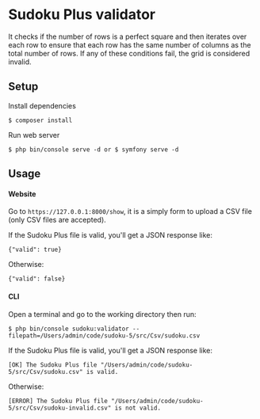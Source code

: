 
# Sudoku Plus validator

It checks if the number of rows is a perfect square and then iterates over each row to ensure that each row has the same number of columns as the total number of rows. If any of these conditions fail, the grid is considered invalid.

## Setup

Install dependencies

`$ composer install`

Run web server

`$ php bin/console serve -d or $ symfony serve -d`

## Usage

#### Website

Go to `https://127.0.0.1:8000/show`, it is a simply form to upload a CSV file (only CSV files are accepted).

If the Sudoku Plus file is valid, you'll get a JSON response like:

`{"valid": true}`

Otherwise:

`{"valid": false}`

#### CLI

Open a terminal and go to the working directory then run:

`$ php bin/console sudoku:validator --filepath=/Users/admin/code/sudoku-5/src/Csv/sudoku.csv`

If the Sudoku Plus file is valid, you'll get a JSON response like:

`[OK] The Sudoku Plus file "/Users/admin/code/sudoku-5/src/Csv/sudoku.csv" is valid.`

Otherwise:

`[ERROR] The Sudoku Plus file "/Users/admin/code/sudoku-5/src/Csv/sudoku-invalid.csv" is not valid.`